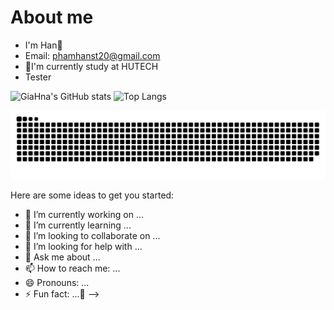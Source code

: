 # About me
* I'm Han👋
* Email: phamhanst20@gmail.com
* 🌱I'm currently study at HUTECH
* Tester
   
![GiaHna's GitHub stats](https://github-readme-stats.vercel.app/api?username=GiaHna&show_icons=true&theme=radical)
![Top Langs](https://github-readme-stats.vercel.app/api/top-langs/?username=GiaHna&hide_progress=true)





![This is an alt text.](https://raw.githubusercontent.com/Platane/snk/output/github-contribution-grid-snake.svg "This is a sample image.")


Here are some ideas to get you started:

- 🔭 I’m currently working on ...
- 🌱 I’m currently learning ...
- 👯 I’m looking to collaborate on ...
- 🤔 I’m looking for help with ...
- 💬 Ask me about ...
- 📫 How to reach me: ...
- 😄 Pronouns: ...
- ⚡ Fun fact: ...👋
-->
